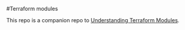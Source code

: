 #Terraform modules

This repo is a companion repo to [Understanding Terraform Modules](https://medium.com/@emmanuelkoomson).
